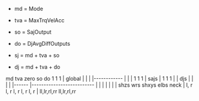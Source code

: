 * md  = Mode
* tva = MaxTrqVelAcc

* so  = SajOutput
* do  = DjAvgDiffOutputs

* sj  = md + tva + so
* dj  = md + tva + do

md tva zero so do
1  1   1         |  global
                 |  |
                 |  |------------
                 |  |           |
1  1        1    |  sajs        |
1  1           1 |  |           djs
                 |  |           |
                 |  |------     |--------------------------
                 |  |     |     |            |            |
                 |  shzs  wrs   shxys        elbs         neck
                 |  l, r  l, r  l,    r      l,    r      l, r
                 |              ll,lr,rl,rr  ll,lr,rl,rr